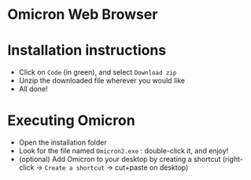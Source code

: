 # Omicron Web Browser

# Installation instructions

- Click on ``Code`` (in green), and select ``Download zip``
- Unzip the downloaded file wherever you would like
- All done!

# Executing Omicron

- Open the installation folder 
- Look for the file named ``Omicron2.exe`` : double-click it, and enjoy!
- (optional) Add Omicron to your desktop by creating a shortcut (right-click -> ``Create a shortcut`` -> cut+paste on desktop)
